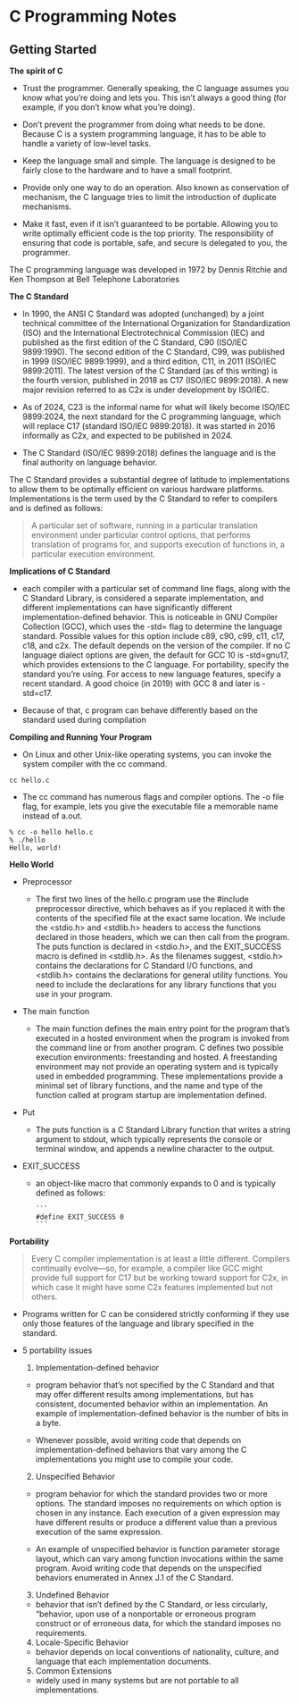 # C Programming Notes

## Getting Started

**The spirit of C**

- Trust the programmer. Generally speaking, the C language assumes you know what you’re doing and lets you. This isn’t always a good thing (for example, if you don’t know what you’re doing).

- Don’t prevent the programmer from doing what needs to be done. Because C is a system programming language, it has to be able to handle a variety of low-level tasks.

- Keep the language small and simple. The language is designed to be fairly close to the hardware and to have a small footprint.

- Provide only one way to do an operation. Also known as conservation of mechanism, the C language tries to limit the introduction of duplicate mechanisms.

- Make it fast, even if it isn’t guaranteed to be portable. Allowing you to write optimally efficient code is the top priority. The responsibility of ensuring that code is portable, safe, and secure is delegated to you, the programmer.

The C programming language was developed in 1972 by Dennis Ritchie and Ken Thompson at Bell Telephone Laboratories

**The C Standard**

- In 1990, the ANSI C Standard was adopted (unchanged) by a joint technical committee of the International Organization for Standardization (ISO) and the International Electrotechnical Commission (IEC) and published as the first edition of the C Standard, C90 (ISO/IEC 9899:1990). The second edition of the C Standard, C99, was published in 1999 (ISO/IEC 9899:1999), and a third edition, C11, in 2011 (ISO/IEC 9899:2011). The latest version of the C Standard (as of this writing) is the fourth version, published in 2018 as C17 (ISO/IEC 9899:2018). A new major revision referred to as C2x is under development by ISO/IEC.

- As of 2024, C23 is the informal name for what will likely become ISO/IEC 9899:2024, the next standard for the C programming language, which will replace C17 (standard ISO/IEC 9899:2018). It was started in 2016 informally as C2x, and expected to be published in 2024.

- The C Standard (ISO/IEC 9899:2018) defines the language and is the final authority on language behavior.

The C Standard provides a substantial degree of latitude to implementations to allow them to be optimally efficient on various hardware platforms. Implementations is the term used by the C Standard to refer to compilers and is defined as follows:

> A particular set of software, running in a particular translation environment under particular control options, that performs translation of programs for, and supports execution of functions in, a particular execution environment.

**Implications of C Standard**

- each compiler with a particular set of command line flags, along with the C Standard Library, is considered a separate implementation, and different implementations can have significantly different implementation-defined behavior. This is noticeable in GNU Compiler Collection (GCC), which uses the -std= flag to determine the language standard. Possible values for this option include c89, c90, c99, c11, c17, c18, and c2x. The default depends on the version of the compiler. If no C language dialect options are given, the default for GCC 10 is -std=gnu17, which provides extensions to the C language. For portability, specify the standard you’re using. For access to new language features, specify a recent standard. A good choice (in 2019) with GCC 8 and later is -std=c17.

- Because of that, c program can behave differently based on the standard used during compilation

**Compiling and Running Your Program**

- On Linux and other Unix-like operating systems, you can invoke the system compiler with the cc command.

```
cc hello.c
```

- The cc command has numerous flags and compiler options. The -o file flag, for example, lets you give the executable file a memorable name instead of a.out.

```
% cc -o hello hello.c
% ./hello
Hello, world!
```

**Hello World**

- Preprocessor

  - The first two lines of the hello.c program use the #include preprocessor directive, which behaves as if you replaced it with the contents of the specified file at the exact same location. We include the <stdio.h> and <stdlib.h> headers to access the functions declared in those headers, which we can then call from the program. The puts function is declared in <stdio.h>, and the EXIT_SUCCESS macro is defined in <stdlib.h>. As the filenames suggest, <stdio.h> contains the declarations for C Standard I/O functions, and <stdlib.h> contains the declarations for general utility functions. You need to include the declarations for any library functions that you use in your program.

- The main function

  - The main function defines the main entry point for the program that’s executed in a hosted environment when the program is invoked from the command line or from another program. C defines two possible execution environments: freestanding and hosted. A freestanding environment may not provide an operating system and is typically used in embedded programming. These implementations provide a minimal set of library functions, and the name and type of the function called at program startup are implementation defined.

- Put

  - The puts function is a C Standard Library function that writes a string argument to stdout, which typically represents the console or terminal window, and appends a newline character to the output.

- EXIT_SUCCESS

  - an object-like macro that commonly expands to 0 and is typically defined as follows:

        ```
        #define EXIT_SUCCESS 0
        ```

**Portability**

> Every C compiler implementation is at least a little different. Compilers continually evolve—so, for example, a compiler like GCC might provide full support for C17 but be working toward support for C2x, in which case it might have some C2x features implemented but not others.

- Programs written for C can be considered strictly conforming if they use only those features of the language and library specified in the standard.

- 5 portability issues

  1. Implementation-defined behavior

  - program behavior that’s not specified by the C Standard and that may offer different results among implementations, but has consistent, documented behavior within an implementation. An example of implementation-defined behavior is the number of bits in a byte.

  - Whenever possible, avoid writing code that depends on implementation-defined behaviors that vary among the C implementations you might use to compile your code.

  2. Unspecified Behavior

  - program behavior for which the standard provides two or more options. The standard imposes no requirements on which option is chosen in any instance. Each execution of a given expression may have different results or produce a different value than a previous execution of the same expression.

  - An example of unspecified behavior is function parameter storage layout, which can vary among function invocations within the same program. Avoid writing code that depends on the unspecified behaviors enumerated in Annex J.1 of the C Standard.

  3. Undefined Behavior

  - behavior that isn’t defined by the C Standard, or less circularly, “behavior, upon use of a nonportable or erroneous program construct or of erroneous data, for which the standard imposes no requirements.

  4. Locale-Specific Behavior

  - behavior depends on local conventions of nationality, culture, and language that each implementation documents.

  5. Common Extensions

  - widely used in many systems but are not portable to all implementations.
